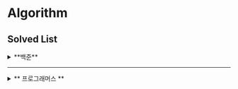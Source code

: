 # Algorithm

## Solved List
<details>
<summary> **백준** </summary>
  
| 순번 | 문제 번호 |                            문제                             |                                          문제 티어                                           |성공여부|
|:--:|:-----:|:---------------------------------------------------------:|:----------------------------------------------------------------------------------------:|:---:|
| 1  | 9663  |      [N-Queen](https://www.acmicpc.net/problem/9663)      | <img height="25px" width="25px" src="https://d2gd6pc034wcta.cloudfront.net/tier/12.svg"> |😃|
| 2  | 14502 |       [연구소](https://www.acmicpc.net/problem/14502)        | <img height="25px" width="25px" src="https://d2gd6pc034wcta.cloudfront.net/tier/12.svg"> |😃|
| 3  | 1753  |       [최단 경로](https://www.acmicpc.net/problem/1753)       | <img height="25px" width="25px" src="https://d2gd6pc034wcta.cloudfront.net/tier/12.svg"> |😃|
| 4  | 14500 |      [테트로미노](https://www.acmicpc.net/problem/14500)       | <img height="25px" width="25px" src="https://d2gd6pc034wcta.cloudfront.net/tier/12.svg"> |😃|
| 5  | 11054 | [가장 긴 바이토닉 부분 수열](https://www.acmicpc.net/problem/141054) | <img height="25px" width="25px" src="https://d2gd6pc034wcta.cloudfront.net/tier/12.svg"> |😃|
| 6  | 1987  |        [알파벳](https://www.acmicpc.net/problem/1987)        | <img height="25px" width="25px" src="https://d2gd6pc034wcta.cloudfront.net/tier/12.svg"> |😃|
| 7  | 3190  |         [뱀](https://www.acmicpc.net/problem/3190)         | <img height="25px" width="25px" src="https://d2gd6pc034wcta.cloudfront.net/tier/12.svg"> |😃|
| 8  | 2023  |      [신기한 소수](https://www.acmicpc.net/problem/2023)       | <img height="25px" width="25px" src="https://d2gd6pc034wcta.cloudfront.net/tier/11.svg"> |😃|
| 9  | 12865 |      [평범한 배낭](https://www.acmicpc.net/problem/12865)      | <img height="25px" width="25px" src="https://d2gd6pc034wcta.cloudfront.net/tier/11.svg"> |😃|
| 10 | 15683 |        [감시](https://www.acmicpc.net/problem/15683)        | <img height="25px" width="25px" src="https://d2gd6pc034wcta.cloudfront.net/tier/12.svg"> |😃|
| 11 | 1759  |       [암호만들기](https://www.acmicpc.net/problem/1759)       | <img height="25px" width="25px" src="https://d2gd6pc034wcta.cloudfront.net/tier/11.svg"> |😃|
| 12 | 2457  |      [공주님의 정원](https://www.acmicpc.net/problem/2457)      | <img height="25px" width="25px" src="https://d2gd6pc034wcta.cloudfront.net/tier/13.svg"> |😃|
| 13 | 4486  |       [젤다지?](https://www.acmicpc.net/problem/4485)        | <img height="25px" width="25px" src="https://d2gd6pc034wcta.cloudfront.net/tier/12.svg"> |😃|
| 14 | 2239  |        [스도쿠](https://www.acmicpc.net/problem/2239)        | <img height="25px" width="25px" src="https://d2gd6pc034wcta.cloudfront.net/tier/12.svg"> |😃|
| 15 | 3055  |        [탈출](https://www.acmicpc.net/problem/3055)         | <img height="25px" width="25px" src="https://d2gd6pc034wcta.cloudfront.net/tier/12.svg"> |😃|
| 16 | 2206  |    [벽 부수고 이동하기](https://www.acmicpc.net/problem/2206)     | <img height="25px" width="25px" src="https://d2gd6pc034wcta.cloudfront.net/tier/13.svg"> |😃|
| 17 | 2252  |       [줄 세우기](https://www.acmicpc.net/problem/2252)       | <img height="25px" width="25px" src="https://d2gd6pc034wcta.cloudfront.net/tier/13.svg"> |😃|


</details>

<hr>

<details>
<summary> 
** 프로그래머스 ** 
</summary>
  
| 순번  |문제 번호|문제|문제 티어|성공여부|
|:---:|:--:|:---:|:-------:|:---:|

</details>
